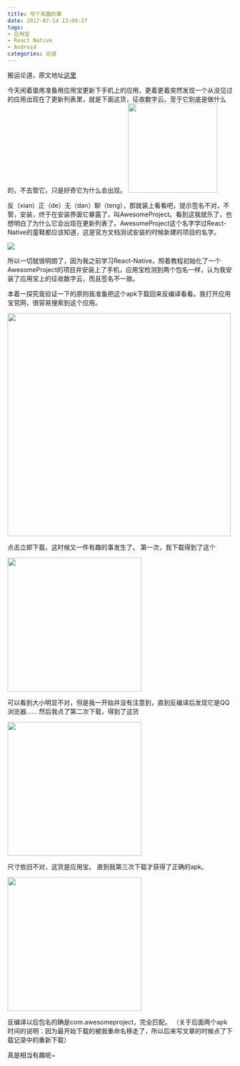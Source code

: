 ```yaml
---
title: 写个有趣的事
date: 2017-07-14 13:09:27
tags:
- 应用宝
- React Native
- Android
categories: 论道
---
```

搬运论道，原文地址[这里][1]

今天闲着蛋疼准备用应用宝更新下手机上的应用，更着更着突然发现一个从没见过的应用出现在了更新列表里，就是下面这货，征收数字云。至于它到底是做什么的，不去管它，只是好奇它为什么会出现。
<img src = "https://www.lundao.com/uploads/article/20170713//8ba90a8520faf19a1e600cf3e5b2feb9.jpg" width = 200/>

<!--more-->

反（xian）正（de）无（dan）聊（teng），那就装上看看吧，提示签名不对，不管，安装，终于在安装界面它暴露了，叫AwesomeProject。看到这我就乐了，也想明白了为什么它会出现在更新列表了。AwesomeProject这个名字学过React-Native的童鞋都应该知道，这是官方文档测试安装的时候新建的项目的名字。

<img src = "https://www.lundao.com/uploads/article/20170713//ec6be8fac44f94a1bd633cfdd5b3ad24.png" />

所以一切就很明朗了，因为我之前学习React-Native，照着教程初始化了一个AwesomeProject的项目并安装上了手机，应用宝检测到两个包名一样，认为我安装了应用宝上的征收数字云，而且签名不一致。

本着一探究竟验证一下的原则我准备把这个apk下载回来反编译看看。我打开应用宝官网，很容易搜索到这个应用。

<img src="https://www.lundao.com/uploads/article/20170713//baa3cb4a33cc75d8398ac8c6c7899325.png"  width=500 />

点击立即下载，这时候又一件有趣的事发生了。
第一次，我下载得到了这个

<img src="https://www.lundao.com/uploads/article/20170713//6e5db7cc916c9a1795dccb9f3e500121.png" width=300/>

可以看到大小明显不对，但是我一开始并没有注意到，直到反编译后发现它是QQ浏览器……
然后我点了第二次下载，得到了这货

<img src="https://www.lundao.com/uploads/article/20170713//2bfeea69c5f54c9219fc3a96462f3b3b.png" width=300/>

尺寸依旧不对，这货是应用宝。
直到我第三次下载才获得了正确的apk。

<img src="https://www.lundao.com/uploads/article/20170713//85db60d5fa949e01809cf24e531576fd.png" width = 300/>

反编译以后包名的确是com.awesomeproject，完全匹配。
（关于后面两个apk时间的说明：因为最开始下载的被我重命名移走了，所以后来写文章的时候点了下载记录中的重新下载）


真是相当有趣呢~


  [1]: https://www.lundao.com/article/424